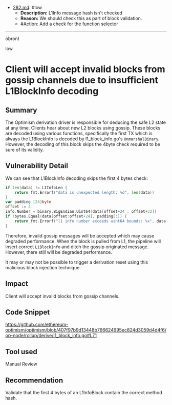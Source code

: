 
- [282.md](processed/low/go/282.md): #low
  - **Description:** L1Info message hash isn't checked
  - **Reason:** We should check this as part of block validation.
  - #Action: Add a check for the function selector

---

obront

low

# Client will accept invalid blocks from gossip channels due to insufficient L1BlockInfo decoding

## Summary

The Optimism derivation driver is responsible for deducing the safe L2 state at any time. Clients hear about new L2 blocks using gossip. These blocks are decoded using various functions, specifically the first TX which is always the L1BlockInfo is decoded by l1_block_info.go's `UnmarshalBinary`. However, the decoding of this block skips the 4byte check required to be sure of its validity.

## Vulnerability Detail

We can see that L1BlockInfo decoding skips the first 4 bytes check:
```go
if len(data) != L1InfoLen {
	return fmt.Errorf("data is unexpected length: %d", len(data))
}
var padding [24]byte
offset := 4
info.Number = binary.BigEndian.Uint64(data[offset+24 : offset+32])
if !bytes.Equal(data[offset:offset+24], padding[:]) {
	return fmt.Errorf("l1 info number exceeds uint64 bounds: %x", data[offset:offset+32])
}
```
Therefore, invalid gossip messages will be accepted which may cause degraded performance. When the  block is pulled from L1, the pipeline will insert correct `L1BlockInfo` and ditch the gossip originated message. However, there still will be degraded performance. 

It may or may not be possible to trigger a derivation reset using this malicious block injection technique.

## Impact

Client will accept invalid blocks from gossip channels.

## Code Snippet

https://github.com/ethereum-optimism/optimism/blob/407f97b9d13448b766624995ec824d3059d4d4f6/op-node/rollup/derive/l1_block_info.go#L71

## Tool used

Manual Review

## Recommendation

Validate that the first 4 bytes of an L1InfoBlock contain the correct method hash.